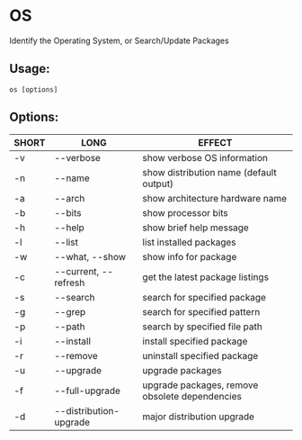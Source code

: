 

# OS

Identify the Operating System, or Search/Update Packages
 
## Usage:

```
os [options]
```

## Options:

SHORT | LONG                   | EFFECT
------|------------------------|-----------------------------------------------
-v    | --verbose              | show verbose OS information
-n    | --name                 | show distribution name (default output)
-a    | --arch                 | show architecture hardware name
-b    | --bits                 | show processor bits
-h    | --help                 | show brief help message
-l    | --list                 | list installed packages
-w    | --what, --show         | show info for package
-c    | --current, --refresh   | get the latest package listings
-s    | --search               | search for specified package
-g    | --grep                 | search for specified pattern
-p    | --path                 | search by specified file path
-i    | --install              | install specified package
-r    | --remove               | uninstall specified package
-u    | --upgrade              | upgrade packages
-f    | --full-upgrade         | upgrade packages, remove obsolete dependencies
-d    | --distribution-upgrade | major distribution upgrade


